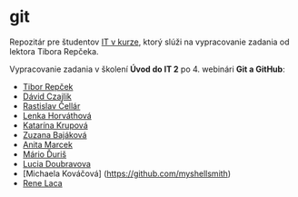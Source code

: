 # git
Repozitár pre študentov [IT v kurze](https://www.itvkurze.sk/), ktorý slúži na vypracovanie zadania od lektora Tibora Repčeka.

Vypracovanie zadania v školení **Úvod do IT 2** po 4. webinári **Git a GitHub**:

- [Tibor Repček](https://github.com/tiborepcek)
- [Dávid Czajlik](https://github.com/Cajlo89)
- [Rastislav Čellár](https://github.com/Marrr2)
- [Lenka Horváthová](https://github.com/lenkahorv)
- [Katarína Krupová](https://github.com/22kate)
- [Zuzana Bajáková](https://github.com/thezuz8)
- [Anita Marcek](https://github.com/AnitaMarcek)
- [Mário Ďuriš](https://github.com/MarioDuris)
- [Lucia Doubravova](https://github.com/LuciaDoub)
- [Michaela Kováčová] (https://github.com/myshellsmith)
- [Rene Laca](https://github.com/renelaca)